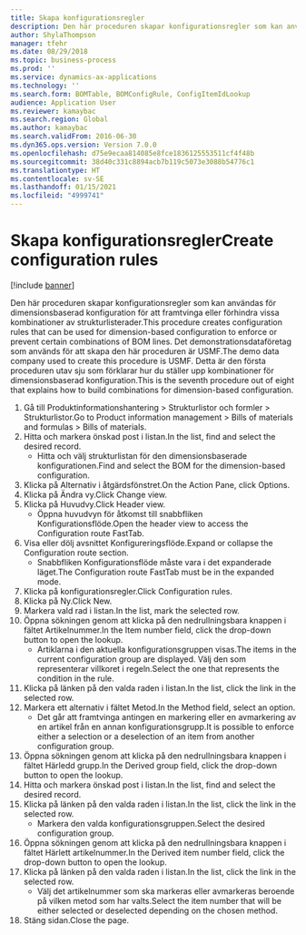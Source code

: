 ```yaml
---
title: Skapa konfigurationsregler
description: Den här proceduren skapar konfigurationsregler som kan användas för dimensionsbaserad konfiguration för att framtvinga eller förhindra vissa kombinationer av strukturlisterader.
author: ShylaThompson
manager: tfehr
ms.date: 08/29/2018
ms.topic: business-process
ms.prod: ''
ms.service: dynamics-ax-applications
ms.technology: ''
ms.search.form: BOMTable, BOMConfigRule, ConfigItemIdLookup
audience: Application User
ms.reviewer: kamaybac
ms.search.region: Global
ms.author: kamaybac
ms.search.validFrom: 2016-06-30
ms.dyn365.ops.version: Version 7.0.0
ms.openlocfilehash: d75e9ecaa814085e8fce1836125553511cf4f48b
ms.sourcegitcommit: 38d40c331c8894acb7b119c5073e3088b54776c1
ms.translationtype: HT
ms.contentlocale: sv-SE
ms.lasthandoff: 01/15/2021
ms.locfileid: "4999741"
---
```

# <a name="create-configuration-rules"></a><span data-ttu-id="bd2da-103">Skapa konfigurationsregler</span><span class="sxs-lookup"><span data-stu-id="bd2da-103">Create configuration rules</span></span>

[!include [banner](../../includes/banner.md)]

<span data-ttu-id="bd2da-104">Den här proceduren skapar konfigurationsregler som kan användas för dimensionsbaserad konfiguration för att framtvinga eller förhindra vissa kombinationer av strukturlisterader.</span><span class="sxs-lookup"><span data-stu-id="bd2da-104">This procedure creates configuration rules that can be used for dimension-based configuration to enforce or prevent certain combinations of BOM lines.</span></span> <span data-ttu-id="bd2da-105">Det demonstrationsdataföretag som används för att skapa den här proceduren är USMF.</span><span class="sxs-lookup"><span data-stu-id="bd2da-105">The demo data company used to create this procedure is USMF.</span></span> <span data-ttu-id="bd2da-106">Detta är den första proceduren utav sju som förklarar hur du ställer upp kombinationer för dimensionsbaserad konfiguration.</span><span class="sxs-lookup"><span data-stu-id="bd2da-106">This is the seventh procedure out of eight that explains how to build combinations for dimension-based configuration.</span></span>

1. <span data-ttu-id="bd2da-107">Gå till Produktinformationshantering > Strukturlistor och formler > Strukturlistor.</span><span class="sxs-lookup"><span data-stu-id="bd2da-107">Go to Product information management > Bills of materials and formulas > Bills of materials.</span></span>
2. <span data-ttu-id="bd2da-108">Hitta och markera önskad post i listan.</span><span class="sxs-lookup"><span data-stu-id="bd2da-108">In the list, find and select the desired record.</span></span>
    * <span data-ttu-id="bd2da-109">Hitta och välj strukturlistan för den dimensionsbaserade konfigurationen.</span><span class="sxs-lookup"><span data-stu-id="bd2da-109">Find and select the BOM for the dimension-based configuration.</span></span>  
3. <span data-ttu-id="bd2da-110">Klicka på Alternativ i åtgärdsfönstret.</span><span class="sxs-lookup"><span data-stu-id="bd2da-110">On the Action Pane, click Options.</span></span>
4. <span data-ttu-id="bd2da-111">Klicka på Ändra vy.</span><span class="sxs-lookup"><span data-stu-id="bd2da-111">Click Change view.</span></span>
5. <span data-ttu-id="bd2da-112">Klicka på Huvudvy.</span><span class="sxs-lookup"><span data-stu-id="bd2da-112">Click Header view.</span></span>
    * <span data-ttu-id="bd2da-113">Öppna huvudvyn för åtkomst till snabbfliken Konfigurationsflöde.</span><span class="sxs-lookup"><span data-stu-id="bd2da-113">Open the header view to access the Configuration route FastTab.</span></span>  
6. <span data-ttu-id="bd2da-114">Visa eller dölj avsnittet Konfigureringsflöde.</span><span class="sxs-lookup"><span data-stu-id="bd2da-114">Expand or collapse the Configuration route section.</span></span>
    * <span data-ttu-id="bd2da-115">Snabbfliken Konfigurationsflöde måste vara i det expanderade läget.</span><span class="sxs-lookup"><span data-stu-id="bd2da-115">The Configuration route FastTab must be in the expanded mode.</span></span>  
7. <span data-ttu-id="bd2da-116">Klicka på konfigurationsregler.</span><span class="sxs-lookup"><span data-stu-id="bd2da-116">Click Configuration rules.</span></span>
8. <span data-ttu-id="bd2da-117">Klicka på Ny.</span><span class="sxs-lookup"><span data-stu-id="bd2da-117">Click New.</span></span>
9. <span data-ttu-id="bd2da-118">Markera vald rad i listan.</span><span class="sxs-lookup"><span data-stu-id="bd2da-118">In the list, mark the selected row.</span></span>
10. <span data-ttu-id="bd2da-119">Öppna sökningen genom att klicka på den nedrullningsbara knappen i fältet Artikelnummer.</span><span class="sxs-lookup"><span data-stu-id="bd2da-119">In the Item number field, click the drop-down button to open the lookup.</span></span>
    * <span data-ttu-id="bd2da-120">Artiklarna i den aktuella konfigurationsgruppen visas.</span><span class="sxs-lookup"><span data-stu-id="bd2da-120">The items in the current configuration group are displayed.</span></span> <span data-ttu-id="bd2da-121">Välj den som representerar villkoret i regeln.</span><span class="sxs-lookup"><span data-stu-id="bd2da-121">Select the one that represents the condition in the rule.</span></span>  
11. <span data-ttu-id="bd2da-122">Klicka på länken på den valda raden i listan.</span><span class="sxs-lookup"><span data-stu-id="bd2da-122">In the list, click the link in the selected row.</span></span>
12. <span data-ttu-id="bd2da-123">Markera ett alternativ i fältet Metod.</span><span class="sxs-lookup"><span data-stu-id="bd2da-123">In the Method field, select an option.</span></span>
    * <span data-ttu-id="bd2da-124">Det går att framtvinga antingen en markering eller en avmarkering av en artikel från en annan konfigurationsgrupp.</span><span class="sxs-lookup"><span data-stu-id="bd2da-124">It is possible to enforce either a selection or a deselection of an item from another configuration group.</span></span>  
13. <span data-ttu-id="bd2da-125">Öppna sökningen genom att klicka på den nedrullningsbara knappen i fältet Härledd grupp.</span><span class="sxs-lookup"><span data-stu-id="bd2da-125">In the Derived group field, click the drop-down button to open the lookup.</span></span>
14. <span data-ttu-id="bd2da-126">Hitta och markera önskad post i listan.</span><span class="sxs-lookup"><span data-stu-id="bd2da-126">In the list, find and select the desired record.</span></span>
15. <span data-ttu-id="bd2da-127">Klicka på länken på den valda raden i listan.</span><span class="sxs-lookup"><span data-stu-id="bd2da-127">In the list, click the link in the selected row.</span></span>
    * <span data-ttu-id="bd2da-128">Markera den valda konfigurationsgruppen.</span><span class="sxs-lookup"><span data-stu-id="bd2da-128">Select the desired configuration group.</span></span>  
16. <span data-ttu-id="bd2da-129">Öppna sökningen genom att klicka på den nedrullningsbara knappen i fältet Härlett artikelnummer.</span><span class="sxs-lookup"><span data-stu-id="bd2da-129">In the Derived item number field, click the drop-down button to open the lookup.</span></span>
17. <span data-ttu-id="bd2da-130">Klicka på länken på den valda raden i listan.</span><span class="sxs-lookup"><span data-stu-id="bd2da-130">In the list, click the link in the selected row.</span></span>
    * <span data-ttu-id="bd2da-131">Välj det artikelnummer som ska markeras eller avmarkeras beroende på vilken metod som har valts.</span><span class="sxs-lookup"><span data-stu-id="bd2da-131">Select the item number that will be either selected or deselected depending on the chosen method.</span></span>  
18. <span data-ttu-id="bd2da-132">Stäng sidan.</span><span class="sxs-lookup"><span data-stu-id="bd2da-132">Close the page.</span></span>

